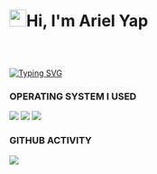 <h1><img src="https://raw.githubusercontent.com/MartinHeinz/MartinHeinz/master/wave.gif" width="30"/>Hi, I'm Ariel Yap</h1>
<br>
<br>

[![Typing SVG](https://readme-typing-svg.herokuapp.com?color=%2349F707&lines=FUTRE+CYBER+SECURITY+PROFESSIONAL)](https://git.io/typing-svg)

  
  
### OPERATING SYSTEM I USED

<img src="https://img.shields.io/badge/Kali-268BEE?style=for-the-badge&logo=kalilinux&logoColor=white"> <img src="https://img.shields.io/badge/Windows-0078D6?style=for-the-badge&logo=windows&logoColor=white"> <img src="https://img.shields.io/badge/Android-3DDC84?style=for-the-badge&logo=android&logoColor=white">


### GITHUB ACTIVITY
<img align="center" src="https://activity-graph.herokuapp.com/graph?username=yapariel&theme=dracula&color=04ba56&bg_color=202d91" />


